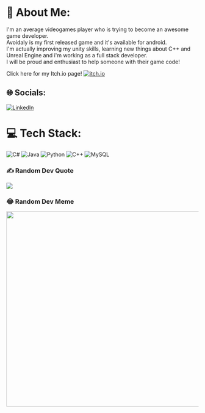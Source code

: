 # 💫 About Me:
I'm an average videogames player who is trying to become an awesome game developer.<br>Avoidaly is my first released game and it's available for android. <br>I'm actually improving my unity skills, learning new things about C++ and Unreal Engine and i'm working as a full stack developer.<br>I will be proud and enthusiast to help someone with their game code!<br>

Click here for my Itch.io page!
[![itch.io](https://raw.githubusercontent.com/eevee/eev.ee/master/theme/static/images/logo-itch.png)][1]


## 🌐 Socials:
[![LinkedIn](https://img.shields.io/badge/LinkedIn-%230077B5.svg?logo=linkedin&logoColor=white)](https://linkedin.com/in/Francesco-Mauto) 

# 💻 Tech Stack:
![C#](https://img.shields.io/badge/c%23-%23239120.svg?style=for-the-badge&logo=c-sharp&logoColor=white) ![Java](https://img.shields.io/badge/java-%23ED8B00.svg?style=for-the-badge&logo=java&logoColor=white) ![Python](https://img.shields.io/badge/python-3670A0?style=for-the-badge&logo=python&logoColor=ffdd54) ![C++](https://img.shields.io/badge/c++-%2300599C.svg?style=for-the-badge&logo=c%2B%2B&logoColor=white) ![MySQL](https://img.shields.io/badge/mysql-%2300f.svg?style=for-the-badge&logo=mysql&logoColor=white)

### ✍️ Random Dev Quote
![](https://quotes-github-readme.vercel.app/api?type=horizontal&theme=radical)

### 😂 Random Dev Meme
<img src="https://random-memer.herokuapp.com/" width="512px"/>



[1]: https://frankgamedev.itch.io/
